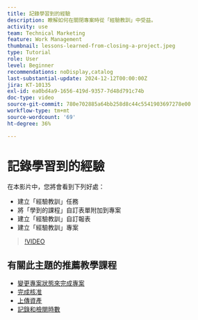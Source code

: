 ```yaml
---
title: 記錄學習到的經驗
description: 瞭解如何在關閉專案時從「經驗教訓」中受益。
activity: use
team: Technical Marketing
feature: Work Management
thumbnail: lessons-learned-from-closing-a-project.jpeg
type: Tutorial
role: User
level: Beginner
recommendations: noDisplay,catalog
last-substantial-update: 2024-12-12T00:00:00Z
jira: KT-10135
exl-id: ea0bd4a9-1656-419d-9357-7d48d791c74b
doc-type: video
source-git-commit: 780e702885a64bb258d8c44c5541903697278e00
workflow-type: tm+mt
source-wordcount: '69'
ht-degree: 36%

---
```


# 記錄學習到的經驗

在本影片中，您將會看到下列好處：

* 建立「經驗教訓」任務
* 將「學到的課程」自訂表單附加到專案
* 建立「經驗教訓」自訂報表
* 建立「經驗教訓」專案

>[!VIDEO](https://video.tv.adobe.com/v/3441012/?quality=12&learn=on)

## 有關此主題的推薦教學課程

* [變更專案狀態來完成專案](/help/manage-work/projects/change-the-project-status.md)
* [完成核准](/help/manage-work/close-a-project/complete-approvals.md)
* [上傳資產](/help/manage-work/close-a-project/upload-assets.md)
* [記錄和檢閱時數](/help/manage-work/close-a-project/log-and-review-hours.md)
